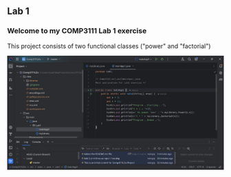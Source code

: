 ## Lab 1

### Welcome to my COMP3111 Lab 1 exercise

This project consists of two functional classes ("power" and "factorial")

![img_1.png](img_1.png)